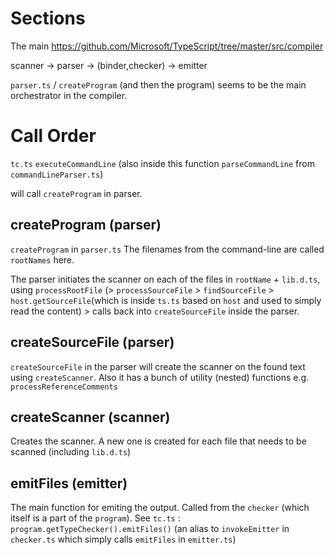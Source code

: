 # Sections 
The main https://github.com/Microsoft/TypeScript/tree/master/src/compiler

scanner -> parser -> (binder,checker)  -> emitter 

`parser.ts` / `createProgram` (and then the program) seems to be the main orchestrator in the compiler.

# Call Order

`tc.ts` `executeCommandLine` (also inside this function `parseCommandLine` from `commandLineParser.ts`) 

will call `createProgram` in parser.

## createProgram (parser)
`createProgram` in `parser.ts` The filenames from the command-line are called `rootNames` here. 

The parser initiates the scanner on each of the files in `rootName` + `lib.d.ts`, using `processRootFile` (> `processSourceFile` > `findSourceFile` > `host.getSourceFile`(which is inside `ts.ts` based on `host` and used to simply read the content) > calls back into `createSourceFile` inside the parser. 


## createSourceFile (parser)
`createSourceFile` in the parser will create the scanner on the found text using `createScanner`. Also it has a bunch of utility (nested) functions e.g. `processReferenceComments`

## createScanner (scanner)
Creates the scanner. A new one is created for each file that needs to be scanned (including `lib.d.ts`)

## emitFiles (emitter)
The main function for emiting the output. Called from the `checker` (which itself is a part of the `program`). 
See `tc.ts` : `program.getTypeChecker().emitFiles()` (an alias to `invokeEmitter` in `checker.ts` which simply calls `emitFiles` in `emitter.ts`)

